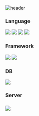 ![header](https://capsule-render.vercel.app/api?type=rounded&&color=0:ffa685,100:ffeca0&height=100&section=header&text=seunghyun%20&fontSize=40&fontColor=ffffff)

<h3 align="left">Language</h3>
<div align=left> 
  <img src="https://img.shields.io/badge/java-007396?style=for-the-badge&logo=java&logoColor=white"> 
  <img src="https://img.shields.io/badge/javascript-F7DF1E?style=for-the-badge&logo=javascript&logoColor=black">
  <img src="https://img.shields.io/badge/html5-E34F26?style=for-the-badge&logo=html5&logoColor=white">
  <img src="https://img.shields.io/badge/css-1572B6?style=for-the-badge&logo=css3&logoColor=white">
</div>  
<h3 align="left">Framework</h3>
<div align=left> 
  <img src="https://img.shields.io/badge/spring-6DB33F?style=for-the-badge&logo=spring&logoColor=white"> 
  <img src="https://img.shields.io/badge/springboot-6DB33F?style=for-the-badge&logo=springboot&logoColor=white">
</div>
<h3 align="left">DB</h3>  
<div align=left> 
  <img src="https://img.shields.io/badge/oracle-F80000?style=for-the-badge&logo=oracle&logoColor=white"> 
</div>
<h3 align="left">Server<h3>  
<div align=left> 
 <img src="https://img.shields.io/badge/apache tomcat-F8DC75?style=for-the-badge&logo=apachetomcat&logoColor=white">
</div>

<!--
**osh07/osh07** is a ✨ _special_ ✨ repository because its `README.md` (this file) appears on your GitHub profile.

Here are some ideas to get you started:

- 🔭 I’m currently working on ...
- 🌱 I’m currently learning ...
- 👯 I’m looking to collaborate on ...
- 🤔 I’m looking for help with ...
- 💬 Ask me about ...
- 📫 How to reach me: ...
- 😄 Pronouns: ...
- ⚡ Fun fact: ...
-->

